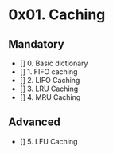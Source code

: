 # 0x01. Caching
## Mandatory
- [] 0. Basic dictionary
- [] 1. FIFO caching
- [] 2. LIFO Caching
- [] 3. LRU Caching
- [] 4. MRU Caching
## Advanced
- [] 5. LFU Caching
